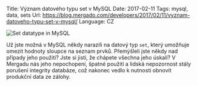 Title: Význam datového typu set v MySQL
Date: 2017-02-11
Tags: mysql, data, sets
Url: https://blog.mergado.com/developers/2017/02/11/vyznam-datoveho-typu-set-v-mysql/
Language: CZ

![Set datatype in MySQL]({attach}/img/mysql-set-type.png)

Už jste možná v MySQL někdy narazili na datový typ `set`, který umožňuje omezit hodnoty sloupce na seznam prvků. Přemýšleli jste někdy nad případy jeho použití? Jste si jisti, že chápete všechna jeho úskalí? V Mergadu nás jeho nepochopení, špatné použití a lidská nepozornost stály porušení integrity databáze, což nakonec vedlo k nutnosti obnovit produkční data ze zálohy.
